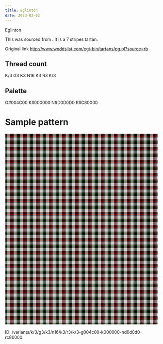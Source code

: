 ```yaml
---
title: Eglinton
date: 2023-02-02
---
```

Eglinton

This was sourced from <no value>.  It is a 7 stripes tartan.

Original link http://www.weddslist.com/cgi-bin/tartans/pg.pl?source=rb

## Thread count
K/3 G3 K3 N16 K3 R3 K/3

## Palette
G#004C00 K#000000 N#D0D0D0 R#C80000

# Sample pattern

![Tartan detail](tartan.png "K/3 G3 K3 N16 K3 R3 K/3 tartan")

ID: /variants/k/3/g3/k3/n16/k3/r3/k/3-g004c00-k000000-nd0d0d0-rc80000